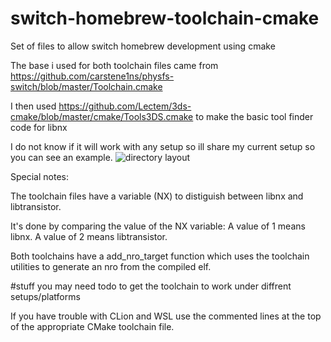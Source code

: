 # switch-homebrew-toolchain-cmake
Set of files to allow switch homebrew development using cmake

The base i used for both toolchain files came from https://github.com/carstene1ns/physfs-switch/blob/master/Toolchain.cmake

I then used https://github.com/Lectem/3ds-cmake/blob/master/cmake/Tools3DS.cmake to make the basic tool finder code for libnx

I do not know if it will work with any setup so ill share my current setup so you can see an example.
![directory layout](https://i.imgur.com/OguGhpB.png?1 "how I have my directory layed out")


Special notes:

The toolchain files have a variable (NX) to distiguish between libnx and libtransistor.

It's done by comparing the value of the NX variable:
A value of 1 means libnx.
A value of 2 means libtransistor.

Both toolchains have a add_nro_target function which uses the toolchain utilities to generate an nro from the compiled elf.

#stuff you may need todo to get the toolchain to work under diffrent setups/platforms

 If you have trouble with CLion and WSL use the commented lines at the top of the appropriate CMake toolchain file.
